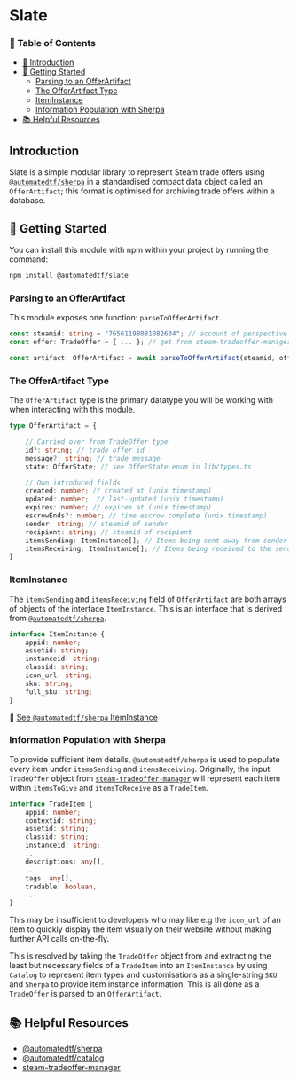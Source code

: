 # Slate

### 📖 Table of Contents
- [👋 Introduction](#-introduction)
- [🔌 Getting Started](#-getting-started)
    - [Parsing to an OfferArtifact](#parsing-to-an-offerartifact)
    - [The OfferArtifact Type](#the-offerartifact-type)
    - [ItemInstance](#iteminstance)
    - [Information Population with Sherpa](#information-population-with-sherpa)
- [📚 Helpful Resources](#-helpful-resources)
## Introduction

Slate is a simple modular library to represent Steam trade offers using [`@automatedtf/sherpa`](https://github.com/automatedtf/sherpa) in a standardised compact data object called an `OfferArtifact`; this format is optimised for archiving trade offers within a database.

## 🔌 Getting Started
You can install this module with npm within your project by running the command:

```bash
npm install @automatedtf/slate
```

### Parsing to an OfferArtifact 
This module exposes one function: `parseToOfferArtifact`.

```typescript
const steamid: string = "76561198081082634"; // account of perspective offer object is seen from
const offer: TradeOffer = { ... }; // get from steam-tradeoffer-manager

const artifact: OfferArtifact = await parseToOfferArtifact(steamid, offer);
```

### The OfferArtifact Type

The `OfferArtifact` type is the primary datatype you will be working with when interacting with this module.

```typescript
type OfferArtifact = {

    // Carried over from TradeOffer type
    id?: string; // trade offer id
    message?: string; // trade message
    state: OfferState; // see OfferState enum in lib/types.ts

    // Own introduced fields
    created: number; // created at (unix timestamp)
    updated: number;  // last-updated (unix timestamp)
    expires: number; // expires at (unix timestamp)
    escrowEnds?: number; // time escrow complete (unix timestamp)
    sender: string; // steamid of sender
    recipient: string; // steamid of recipient
    itemsSending: ItemInstance[]; // Items being sent away from sender
    itemsReceiving: ItemInstance[]; // Items being received to the sender
} 
```
### ItemInstance
The `itemsSending` and `itemsReceiving` field of `OfferArtifact` are both arrays of objects of the interface `ItemInstance`. This is an interface that is derived from [`@automatedtf/sherpa`](https://github.com/automatedtf/sherpa).

```typescript
interface ItemInstance {
    appid: number;
    assetid: string;
    instanceid: string;
    classid: string;
    icon_url: string;
    sku: string;
    full_sku: string;
}
```

🔗 [See `@automatedtf/sherpa` ItemInstance](https://github.com/automatedtf/sherpa#iteminstance)

### Information Population with Sherpa
To provide sufficient item details, `@automatedtf/sherpa` is used to populate every item under `itemsSending` and `itemsReceiving`. Originally, the input `TradeOffer` object from [`steam-tradeoffer-manager`](https://github.com/DoctorMcKay/node-steam-tradeoffer-manager) will represent each item within `itemsToGive` and `itemsToReceive` as a `TradeItem`.

```typescript
interface TradeItem {
    appid: number;
    contextid: string;
    assetid: string;
    classid: string;
    instanceid: string;
    ...
    descriptions: any[],
    ...
    tags: any[],
    tradable: boolean,
    ...
}
```

This may be insufficient to developers who may like e.g the `icon_url` of an item to quickly display the item visually on their website without making further API calls on-the-fly.

This is resolved by taking the `TradeOffer` object from and extracting the 
least but necessary fields of a `TradeItem` into an `ItemInstance` by using `Catalog` to represent item types and customisations as a single-string `SKU` and `Sherpa` to provide item instance information. This is all done as a `TradeOffer` is parsed to an `OfferArtifact`.

## 📚 Helpful Resources
- [@automatedtf/sherpa](https://github.com/automatedtf/sherpa)
- [@automatedtf/catalog](https://github.com/automatedtf/catalog)
- [steam-tradeoffer-manager](https://github.com/DoctorMcKay/node-steam-tradeoffer-manager)
